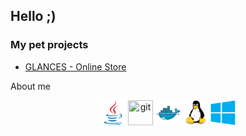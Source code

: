## Hello ;)

<h3>My pet projects</h3>
<ul>
    <li> <a href="https://github.com/faketri/OnlineMarket">GLANCES - Online Store</a> </li>
</ul>

<p aling="center">About me</p>
<p align="center"">
    <img src="https://raw.githubusercontent.com/devicons/devicon/master/icons/java/java-original.svg" title="java" width="40" height="40"/>
    <img src="https://www.vectorlogo.zone/logos/git-scm/git-scm-icon.svg" title="git" width="40" height="40"/>
    <img src="https://raw.githubusercontent.com/devicons/devicon/master/icons/docker/docker-original.svg" title="docker" width="40" height="40"/>
    <img src="https://raw.githubusercontent.com/devicons/devicon/master/icons/linux/linux-original.svg" title="linux" width="40" height="40"/>
    <img src="https://raw.githubusercontent.com/devicons/devicon/master/icons/windows8/windows8-original.svg" title="windows" width="40" height="40"/>
</p>
<!--
**faketri/faketri** is a ✨ _special_ ✨ repository because its `README.md` (this file) appears on your GitHub profile.

Here are some ideas to get you started:

- 🔭 I’m currently working on ...
- 🌱 I’m currently learning ...
- 👯 I’m looking to collaborate on ...
- 🤔 I’m looking for help with ...
- 💬 Ask me about ...
- 📫 How to reach me: ...
- 😄 Pronouns: ...
- ⚡ Fun fact: ...
-->
